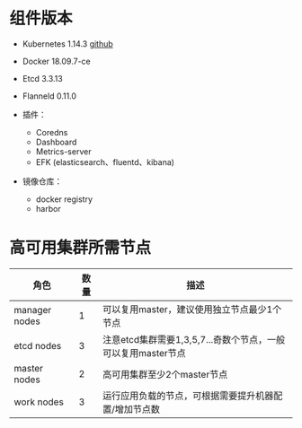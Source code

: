 <!--
 * @Author: cnak47
 * @Date: 2019-07-04 18:10:45
 * @LastEditors: cnak47
 * @LastEditTime: 2019-08-12 10:27:32
 * @Description: 
 -->
 
# 组件版本

- Kubernetes 1.14.3
[github](https://github.com/kubernetes/kubernetes)
- Docker 18.09.7-ce
- Etcd 3.3.13
- Flanneld 0.11.0
- 插件：
  - Coredns
  - Dashboard
  - Metrics-server
  - EFK (elasticsearch、fluentd、kibana)

- 镜像仓库：
  - docker registry
  - harbor

# 高可用集群所需节点

  角色  | 数量 | 描述
--|---|--
 manager nodes | 1 |  可以复用master，建议使用独立节点最少1个节点
 etcd nodes | 3 |  注意etcd集群需要1,3,5,7...奇数个节点，一般可以复用master节点
 master nodes | 2  | 高可用集群至少2个master节点
 work nodes | 3  | 运行应用负载的节点，可根据需要提升机器配置/增加节点数  
